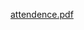 
[attendence.pdf](https://github.com/loverCoder2022/attendance_system/files/9689962/attendence.pdf)

